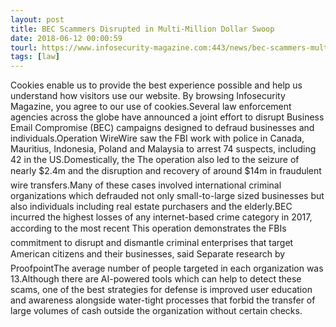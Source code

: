 ```yaml
---
layout: post
title: BEC Scammers Disrupted in Multi-Million Dollar Swoop
date: 2018-06-12 00:00:59
tourl: https://www.infosecurity-magazine.com:443/news/bec-scammers-multi-million-dollar/
tags: [law]
---
```

Cookies enable us to provide the best experience possible and help us understand how visitors use our website. By browsing Infosecurity Magazine, you agree to our use of cookies.Several law enforcement agencies across the globe have announced a joint effort to disrupt Business Email Compromise (BEC) campaigns designed to defraud businesses and individuals.Operation WireWire saw the FBI work with police in Canada, Mauritius, Indonesia, Poland and Malaysia to arrest 74 suspects, including 42 in the US.Domestically, the The operation also led to the seizure of nearly $2.4m and the disruption and recovery of around $14m in fraudulent wire transfers.Many of these cases involved international criminal organizations which defrauded not only small-to-large sized businesses but also individuals including real estate purchasers and the elderly.BEC incurred the highest losses of any internet-based crime category in 2017, according to the most recent This operation demonstrates the FBIs commitment to disrupt and dismantle criminal enterprises that target American citizens and their businesses, said Separate research by ProofpointThe average number of people targeted in each organization was 13.Although there are AI-powered tools which can help to detect these scams, one of the best strategies for defense is improved user education and awareness alongside water-tight processes that forbid the transfer of large volumes of cash outside the organization without certain checks.
